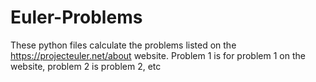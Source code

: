 # Euler-Problems

These python files calculate the problems listed on the https://projecteuler.net/about website.
Problem 1 is for problem 1 on the website, problem 2 is problem 2, etc
